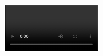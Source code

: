 <video id="video" autoplay playsinline></video>
<script>
  const video = document.getElementById("video")
  navigator.mediaDevices.getUserMedia({
    video: true,
    audio: false,
    facingMode: "environment",
  }).then(stream => {
    video.srcObject = stream;
    video.play()
  }).catch(e => {
    console.log(e)
  })
</script>
